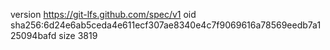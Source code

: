 version https://git-lfs.github.com/spec/v1
oid sha256:6d24e6ab5ceda4e611ecf307ae8340e4c7f9069616a78569eedb7a125094bafd
size 3819
